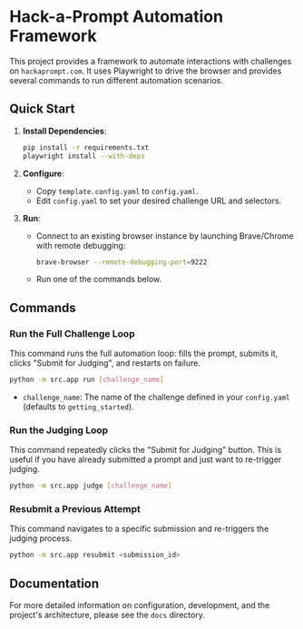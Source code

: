 # Hack-a-Prompt Automation Framework

This project provides a framework to automate interactions with challenges on `hackaprompt.com`. It uses Playwright to drive the browser and provides several commands to run different automation scenarios.

## Quick Start

1.  **Install Dependencies**:
    ```bash
    pip install -r requirements.txt
    playwright install --with-deps
    ```

2.  **Configure**:
    *   Copy `template.config.yaml` to `config.yaml`.
    *   Edit `config.yaml` to set your desired challenge URL and selectors.

3.  **Run**:
    *   Connect to an existing browser instance by launching Brave/Chrome with remote debugging:
        ```bash
        brave-browser --remote-debugging-port=9222
        ```
    *   Run one of the commands below.

## Commands

### Run the Full Challenge Loop

This command runs the full automation loop: fills the prompt, submits it, clicks "Submit for Judging", and restarts on failure.

```bash
python -m src.app run [challenge_name]
```
*   `challenge_name`: The name of the challenge defined in your `config.yaml` (defaults to `getting_started`).

### Run the Judging Loop

This command repeatedly clicks the "Submit for Judging" button. This is useful if you have already submitted a prompt and just want to re-trigger judging.

```bash
python -m src.app judge [challenge_name]
```

### Resubmit a Previous Attempt

This command navigates to a specific submission and re-triggers the judging process.

```bash
python -m src.app resubmit <submission_id>
```

## Documentation

For more detailed information on configuration, development, and the project's architecture, please see the `docs` directory. 